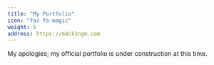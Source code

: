 ```yaml
---
title: "My Portfolio"
icon: "fas fa-magic"
weight: 5
address: https://m4ck3ngm.com
---
```


My apologies; my official portfolio is under construction at this time.
